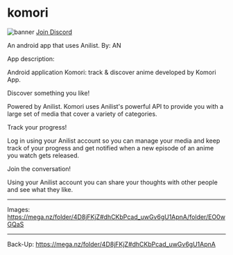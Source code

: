 # komori
![banner](https://user-images.githubusercontent.com/88599122/229642672-4fc67ffc-7675-43b2-82ac-f3811d342946.jpg)
[Join Discord](https://discord.com/invite/TNmYrAwWdd)

An android app that uses Anilist. By: AN

App description:

Android application Komori: track & discover anime developed by Komori App.

Discover something you like!

Powered by Anilist. Komori uses Anilist's powerful API to provide you with a large set of media that cover a variety of categories.

Track your progress!

Log in using your Anilist account so you can manage your media and keep track of your progress and get notified when a new episode of an anime you watch gets released.

Join the conversation!

Using your Anilist account you can share your thoughts with other people and see what they like.

----
Images: https://mega.nz/folder/4D8jFKjZ#dhCKbPcad_uwGv6gU1ApnA/folder/EO0wGQaS

----
Back-Up: https://mega.nz/folder/4D8jFKjZ#dhCKbPcad_uwGv6gU1ApnA
